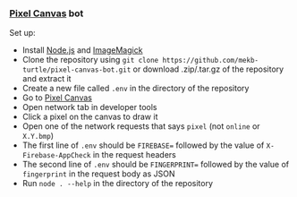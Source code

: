 ### [Pixel Canvas](https://pixelcanvas.io) bot

Set up:
- Install [Node.js](https://nodejs.org/) and [ImageMagick](https://imagemagick.org/)
- Clone the repository using `git clone https://github.com/mekb-turtle/pixel-canvas-bot.git` or download .zip/.tar.gz of the repository and extract it
- Create a new file called `.env` in the directory of the repository
- Go to [Pixel Canvas](https://pixelcanvas.io)
- Open network tab in developer tools
- Click a pixel on the canvas to draw it
- Open one of the network requests that says `pixel` (not `online` or `X.Y.bmp`)
- The first line of `.env` should be `FIREBASE=` followed by the value of `X-Firebase-AppCheck` in the request headers
- The second line of `.env` should be `FINGERPRINT=` followed by the value of `fingerprint` in the request body as JSON
- Run `node . --help` in the directory of the repository
